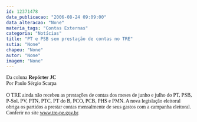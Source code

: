 ```yaml
---
id: 12371478
data_publicacao: "2006-08-24 09:09:00"
data_alteracao: "None"
materia_tags: "Contas Externas"
categoria: "Notícias"
title: "PT e PSB sem prestação de contas no TRE"
sutia: "None"
chapeu: "None"
autor: "None"
imagem: "None"
---
```

<p><FONT face=Verdana>Da coluna <STRONG>Repórter JC</STRONG><BR>Por Paulo Sérgio Scarpa<BR><BR>O TRE ainda não recebeu as prestações de contas dos meses de junho e julho do PT, PSB, P-Sol, PV, PTN, PTC, PT do B, PCO, PCB, PHS e PMN. A nova legislação eleitoral obriga os partidos a prestar contas mensalmente de seus gastos com a campanha eleitoral. Conferir no site </FONT><A href=\"https://www.tre-pe.gov.br\"><FONT face=Verdana>www.tre-pe.gov.br</FONT></A><FONT face=Verdana>.</FONT> </p>
